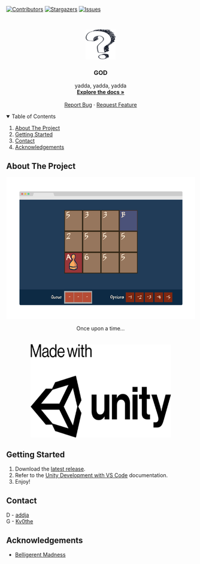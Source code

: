 <!-- PROJECT SHIELDS -->
<!--
*** Markdown "reference style" links for readability.
*** Reference links are enclosed in brackets [ ] instead of parentheses ( ).
*** See the bottom of this document for the declaration of the reference variables
*** for contributors-url, forks-url, etc. This is an optional, concise syntax you may use.
*** https://www.markdownguide.org/basic-syntax/#reference-style-links
-->
[![Contributors][contributors-shield]][contributors-url]
[![Stargazers][stars-shield]][stars-url]
[![Issues][issues-shield]][issues-url]

<!-- PROJECT LOGO -->
<br />
<p align="center">
  <a href="https://github.com/addja/GOD">
    <img src="Documentation/Images/Logo.png" alt="Logo" width="80" height="80">
  </a>

  <h3 align="center">GOD</h3>

  <p align="center">
    yadda, yadda, yadda
    <br />
    <a href="https://github.com/addja/GOD"><strong>Explore the docs »</strong></a>
    <br />
    <br />
    <a href="https://github.com/addja/GOD/issues">Report Bug</a>
    ·
    <a href="https://github.com/addja/GOD/issues">Request Feature</a>
  </p>
</p>



<!-- TABLE OF CONTENTS -->
<details open="open">
  <summary>Table of Contents</summary>
  <ol>
    <li><a href="#about-the-project">About The Project</a></li>
    <li><a href="#getting-started">Getting Started</a></li>
    <li><a href="#contact">Contact</a></li>
    <li><a href="#acknowledgements">Acknowledgements</a></li>
  </ol>
</details>



<!-- ABOUT THE PROJECT -->
## About The Project

[![Screenshot][product-screenshot]](https://github.com/addja/GOD)

<p align="center">
    Once upon a time...
    <br />
    <br />
    <br />
    <img src="Documentation/Images/Unity.png" alt="Made with" width="375" height="249.375"/>
</p>



<!-- GETTING STARTED -->
## Getting Started

1. Download the [latest release](https://github.com/addja/GOD/archive/main.zip).
2. Refer to the [Unity Development with VS Code](https://code.visualstudio.com/docs/other/unity) documentation.
3. Enjoy!



<!-- CONTACT -->
## Contact


D - [addja](https://github.com/addja)
<br />
G - [Kv0the](https://github.com/Kv0the)



<!-- ACKNOWLEDGEMENTS -->
## Acknowledgements
* [Belligerent Madness](https://www.fontsquirrel.com/license/Belligerent-Madness)



<!-- MARKDOWN LINKS & IMAGES -->
<!-- https://www.markdownguide.org/basic-syntax/#reference-style-links -->
[contributors-shield]: https://img.shields.io/github/contributors/addja/GOD.svg?style=for-the-badge
[contributors-url]: https://github.com/addja/GOD/graphs/contributors
[stars-shield]: https://img.shields.io/github/stars/addja/GOD.svg?style=for-the-badge
[stars-url]: https://github.com/addja/GOD/stargazers
[issues-shield]: https://img.shields.io/github/issues/addja/GOD.svg?style=for-the-badge
[issues-url]: https://github.com/addja/GOD/issues
[product-screenshot]: Documentation/Images/Screenshot.png
